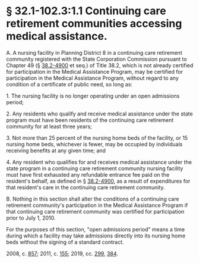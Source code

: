 # § 32.1-102.3:1.1 Continuing care retirement communities accessing medical assistance.

<p>A. A nursing facility in Planning District 8 in a continuing care retirement community registered with the State Corporation Commission pursuant to Chapter 49 (§ <a href='/vacode/38.2-4900/'>38.2-4900</a> et seq.) of Title 38.2, which is not already certified for participation in the Medical Assistance Program, may be certified for participation in the Medical Assistance Program, without regard to any condition of a certificate of public need, so long as:</p><p>1. The nursing facility is no longer operating under an open admissions period;</p><p>2. Any residents who qualify and receive medical assistance under the state program must have been residents of the continuing care retirement community for at least three years;</p><p>3. Not more than 25 percent of the nursing home beds of the facility, or 15 nursing home beds, whichever is fewer, may be occupied by individuals receiving benefits at any given time; and</p><p>4. Any resident who qualifies for and receives medical assistance under the state program in a continuing care retirement community nursing facility must have first exhausted any refundable entrance fee paid on the resident's behalf, as defined in § <a href='/vacode/38.2-4900/'>38.2-4900</a>, as a result of expenditures for that resident's care in the continuing care retirement community.</p><p>B. Nothing in this section shall alter the conditions of a continuing care retirement community's participation in the Medical Assistance Program if that continuing care retirement community was certified for participation prior to July 1, 2010.</p><p>For the purposes of this section, "open admissions period" means a time during which a facility may take admissions directly into its nursing home beds without the signing of a standard contract.</p><p>2008, c. <a href='http://lis.virginia.gov/cgi-bin/legp604.exe?081+ful+CHAP0857'>857</a>; 2011, c. <a href='http://lis.virginia.gov/cgi-bin/legp604.exe?111+ful+CHAP0155'>155</a>; 2019, cc. <a href='http://lis.virginia.gov/cgi-bin/legp604.exe?191+ful+CHAP0299'>299</a>, <a href='http://lis.virginia.gov/cgi-bin/legp604.exe?191+ful+CHAP0384'>384</a>.</p>
